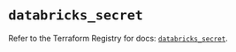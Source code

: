 # `databricks_secret`

Refer to the Terraform Registry for docs: [`databricks_secret`](https://registry.terraform.io/providers/databricks/databricks/1.94.0/docs/resources/secret).
